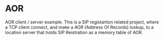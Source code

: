 # AOR
AOR client / server example.
This is a SIP registartion related project, where a TCP client connect, and make a AOR (Address Of Records) lookup, 
to a location server that holds SIP Reistration as a memory table of AOR.
